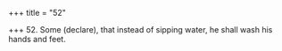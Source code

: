 +++
title = "52"

+++
52. Some (declare), that instead of sipping water, he shall wash his hands and feet.
